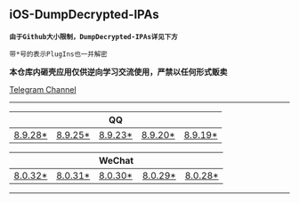 ## iOS-DumpDecrypted-IPAs

**`由于Github大小限制，DumpDecrypted-IPAs详见下方`**

`带*号的表示PlugIns也一并解密`

**本仓库内砸壳应用仅供逆向学习交流使用，严禁以任何形式贩卖**

[Telegram Channel](https://t.me/IPAPatch)

---

|||QQ|||
| --- | --- | --- | --- | --- |
|[8.9.28*](https://share.initnil.com/d/DumpDecrypted/QQ/QQ_8.9.28_dump.ipa?sign=Zll_5yPa5UfFqQhWcaBs9H87aaKdGwV9Y1jv50tovWI=:0)|[8.9.25*](https://share.initnil.com/d/DumpDecrypted/QQ/QQ_8.9.25_dump.ipa?sign=b6FjGzIrE_AvQPxQ5PF0NFXrzWGmSzPQIf3jrELYmxY=:0)|[8.9.23*](https://share.initnil.com/d/DumpDecrypted/QQ/QQ_8.9.23_dump.ipa?sign=Zmr4CDGXn2sgoii8cqrBKue5_oRXhOnGJjlqNGCPuGQ=:0)|[8.9.20*](https://share.initnil.com/d/DumpDecrypted/QQ/QQ_8.9.20_dump.ipa?sign=wMMMK_pKyDAQ7RCT4nACCGOpV8DByBZju3ay6UtsvTg=:0)|[8.9.19*](https://share.initnil.com/d/DumpDecrypted/QQ/QQ_8.9.19_dump.ipa?sign=Fvs9JE8fJNuKvaXh515JwlrSH0OqIyXIZMq5Hg4IJEs=:0)|

|||WeChat|||
| --- | --- | --- | --- | --- |
|[8.0.32*](https://share.initnil.com/d/DumpDecrypted/WeChat/WeChat_8.0.32_dump.ipa?sign=COiQHc0MoDW2TrENlJ3Vz8GtqWvAW5spca0pOEdrnr0=:0)|[8.0.31*](https://share.initnil.com/d/DumpDecrypted/WeChat/WeChat_8.0.31_dump.ipa?sign=OHDFIEBBqgTa2ybQEDhm9YXiSy8F6W4mA_tVxcYTksg=:0)|[8.0.30*](https://share.initnil.com/d/DumpDecrypted/WeChat/WeChat_8.0.30_dump.ipa?sign=CEvmq1NJXKdtXNd7vcLOqZpHVlFZzgkvZ4LUyFOvccw=:0)|[8.0.29*](https://share.initnil.com/d/DumpDecrypted/WeChat/WeChat_8.0.29_dump.ipa?sign=AsKSqAvtjeSZeTEAg0i2udg4YyoQYS9Y-_GQkVKSXps=:0)|[8.0.28*](https://share.initnil.com/d/DumpDecrypted/WeChat/WeChat_8.0.28_dump.ipa?sign=Ph7ghJcuaabDF2WX0L9bbho02kmsX1dgD76DO-jfFNc=:0)|

---
